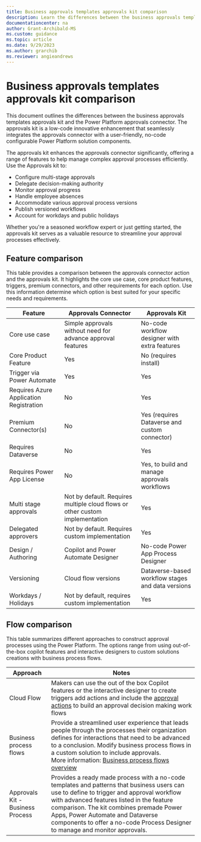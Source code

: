 ```yaml
---
title: Business approvals templates approvals kit comparison
description: Learn the differences between the business approvals templates approvals kit and the Power Platform approvals connector.
documentationcenter: na
author: Grant-Archibald-MS
ms.custom: guidance
ms.topic: article
ms.date: 9/29/2023
ms.author: grarchib
ms.reviewer: angieandrews
---
```


# Business approvals templates approvals kit comparison

This document outlines the differences between the business approvals templates approvals kit and the Power Platform approvals connector. The approvals kit is a low-code innovative enhancement that seamlessly integrates the approvals connector with a user-friendly, no-code configurable Power Platform solution components.

The approvals kit enhances the approvals connector significantly, offering a range of features to help manage complex approval processes efficiently. Use the Approvals kit to:

- Configure multi-stage approvals
- Delegate decision-making authority
- Monitor approval progress
- Handle employee absences
- Accommodate various approval process versions
- Publish versioned workflows
- Account for workdays and public holidays

Whether you're a seasoned workflow expert or just getting started, the approvals kit serves as a valuable resource to streamline your approval processes effectively.

## Feature comparison

This table provides a comparison between the approvals connector action and the approvals kit. It highlights the core use case, core product features, triggers, premium connectors, and other requirements for each option. Use this information determine which option is best suited for your specific needs and requirements.

|Feature |Approvals Connector|Approvals Kit|
|--------------------|-------------------|-------------|
|Core use case       |Simple approvals without need for advance approval features|No-code workflow designer with extra features|
|Core Product Feature|Yes                |No (requires install)|
|Trigger via Power Automate|Yes          |Yes|
|Requires Azure Application Registration|No|Yes|
|Premium Connector(s)   |No                 |Yes (requires Dataverse and custom connector)|
|Requires Dataverse  |No                 |Yes|
|Requires Power App License|No           |Yes, to build and manage approvals workflows|
|Multi stage approvals|Not by default. Requires multiple cloud flows or other custom implementation|Yes|
|Delegated approvers  |Not by default. Requires custom implementation|Yes|
|Design / Authoring   |Copilot and Power Automate Designer|No-code Power App Process Designer|
|Versioning           |Cloud flow versions|Dataverse-based workflow stages and data versions|
|Workdays / Holidays  |Not by default, requires custom implementation|Yes|

## Flow comparison

This table summarizes different approaches to construct approval processes using the Power Platform. The options range from using out-of-the-box copilot features and interactive designers to custom solutions creations with business process flows. 

|Approach|Notes|
|--------|-----|
|Cloud Flow|Makers can use the out of the box Copilot features or the interactive designer to create triggers add actions and include the [approval actions](/power-automate/get-started-approvals) to build an approval decision making work flows|
|Business process flows|Provide a streamlined user experience that leads people through the processes their organization defines for interactions that need to be advanced to a conclusion. Modify business process flows in a custom solution to include approvals.<br /> More information: [Business process flows overview](/power-automate/business-process-flows-overview)|
|Approvals Kit - Business Process|Provides a ready made process with a no-code templates and patterns that business users can use to define to trigger and approval workflow with advanced features listed in the feature comparison. The kit combines premade Power Apps, Power Automate and Dataverse components to offer a no-code Process Designer to manage and monitor approvals.|
